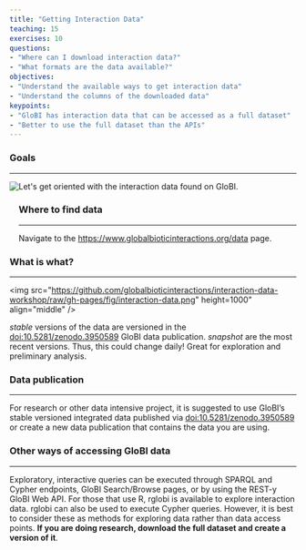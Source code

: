 ```yaml
---
title: "Getting Interaction Data"
teaching: 15
exercises: 10
questions:
- "Where can I download interaction data?"
- "What formats are the data available?"
objectives:
- "Understand the available ways to get interaction data"
- "Understand the columns of the downloaded data"
keypoints:
- "GloBI has interaction data that can be accessed as a full dataset"
- "Better to use the full dataset than the APIs"
---
```



### Goals
-----

<img src="https://www.globalbioticinteractions.org/assets/globi.svg" height="100px" align="left"  />
Let's get oriented with the interaction data found on GloBI.

### Where to find data
-----

Navigate to the https://www.globalbioticinteractions.org/data page.


### What is what?
-----

<img src="https://github.com/globalbioticinteractions/interaction-data-workshop/raw/gh-pages/fig/interaction-data.png" height=1000" align="middle"  />

*stable* versions of the data are versioned in the [doi:10.5281/zenodo.3950589](https://zenodo.org/record/3950590) GloBI data publication.
*snapshot* are the most recent versions. Thus, this could change daily! Great for exploration and preliminary analysis.

### Data publication
----
For research or other data intensive project, it is suggested to use GloBI’s stable versioned integrated data published via [doi:10.5281/zenodo.3950589](https://zenodo.org/record/3950590) or create a new data publication that contains the data you are using.


### Other ways of accessing GloBI data
-----

Exploratory, interactive queries can be executed through SPARQL and Cypher endpoints, GloBI Search/Browse pages, or by using the REST-y GloBI Web API. For those that use R, rglobi is available to explore interaction data. rglobi can also be used to execute Cypher queries. However, it is best to consider these as methods for exploring data rather than data access points. **If you are doing research, download the full dataset and create a version of it**.

